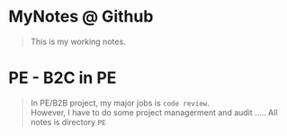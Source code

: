 MyNotes @ Github
===================

> This is my working notes. 


# PE - B2C in PE
> In PE/B2B project, my major jobs is `code review`.  
  However, I have to do some project managerment and audit .....
  All notes is directory `PE`



